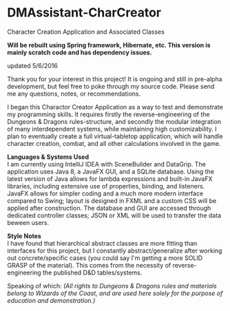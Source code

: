 # DMAssistant-CharCreator

Character Creation Application and Associated Classes

**Will be rebuilt using Spring framework, Hibernate, etc. This version is mainly scratch code and has dependency issues.**


updated 5/6/2016

Thank you for your interest in this project! It is ongoing and still in pre-alpha development, but feel free to poke through my source code. Please send me any questions, notes, or recommendations.

I began this Charactor Creator Application as a way to test and demonstrate my programming skills. It requires firstly the reverse-engineering of the Dungeons & Dragons rules-structure, and secondly the modular integration of many interdependent systems, while maintaining high customizability. I plan to eventually create a full virtual-tabletop application, which will handle character creation, combat, and all other calculations involved in the game.

**Languages & Systems Used**  
 I am currently using IntelliJ IDEA with SceneBuilder and DataGrip. The application uses Java 8, a JavaFX GUI, and a SQLite database. Using the latest version of Java allows for lambda expressions and built-in JavaFX libraries, including extensive use of properties, binding, and listeners. JavaFX allows for simpler coding and a much more modern interface compared to Swing; layout is designed in FXML and a custom CSS will be applied after construction. The database and GUI are accessed through dedicated controller classes; JSON or XML will be used to transfer the data beween users.

**Style Notes**  
I have found that hierarchical abstract classes are more fitting than interfaces for this project, but I constantly abstract/generalize after working out concrete/specific cases (you could say I'm getting a more SOLID GRASP of the material). This comes from the necessity of reverse-engineering the published D&D tables/systems.


Speaking of which:
*(All rights to Dungeons & Dragons rules and materials belong to Wizards of the Coast, and are used here solely for the purpose of education and demonstration.)*
